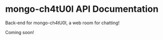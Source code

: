 # mongo-ch4tU0l API Documentation

Back-end for mongo-ch4tU0l, a web room for chatting!

Coming soon!
